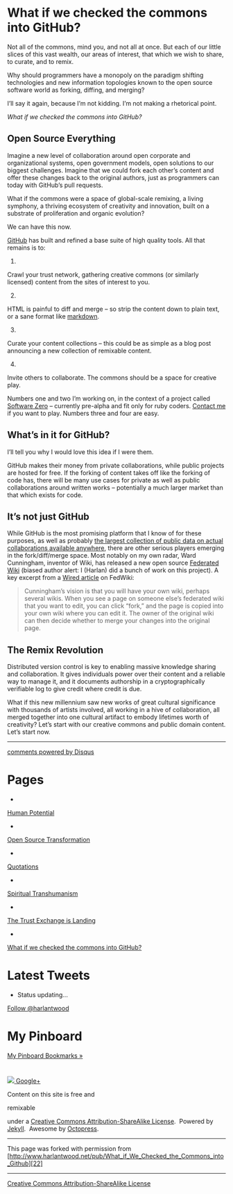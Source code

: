 

# What if we checked the commons into GitHub?

Not all of the commons, mind you, and not all at once. But each of our little 
slices of this vast wealth, our areas of interest, that which we wish to share, 
to curate, and to remix.

Why should programmers have a monopoly on the paradigm shifting technologies 
and new information topologies known to the open source software world as forking, 
diffing, and merging?

I’ll say it again, because I’m not kidding. I’m not making a rhetorical point. 

_What if we checked the commons into GitHub?_

## Open Source Everything

Imagine a new level of collaboration around open corporate and organizational 
systems, open government models, open solutions to our biggest challenges. 
Imagine that we could fork each other’s content and offer these changes back 
to the original authors, just as programmers can today with GitHub’s pull requests. 

What if the commons were a space of global-scale remixing, a living symphony, 
a thriving ecosystem of creativity and innovation, built on a substrate of 
proliferation and organic evolution?

We can have this now.

[GitHub][1] has built and refined a base suite of high quality tools. All that 
remains is to:

1. 

Crawl your trust network, gathering creative commons (or similarly licensed) 
content from the sites of interest to you.

2. 

HTML is painful to diff and merge – so strip the content down to plain text, 
or a sane format like [markdown][2].

3. 

Curate your content collections – this could be as simple as a blog post announcing 
a new collection of remixable content.

4. 

Invite others to collaborate. The commons should be a space for creative play. 

Numbers one and two I’m working on, in the context of a project called [Software 
Zero][3] – currently pre-alpha and fit only for ruby coders. [Contact me][4] 
if you want to play. Numbers three and four are easy.

## What’s in it for GitHub?

I’ll tell you why I would love this idea if I were them.

GitHub makes their money from private collaborations, while public projects 
are hosted for free. If the forking of content takes off like the forking of 
code has, there will be many use cases for private as well as public collaborations 
around written works – potentially a much larger market than that which exists 
for code.

## It’s not just GitHub

While GitHub is the most promising platform that I know of for these purposes, 
as well as probably [the largest collection of public data on actual collaborations 
available anywhere][5], there are other serious players emerging in the fork/diff/merge 
space. Most notably on my own radar, Ward Cunningham, inventor of Wiki, has 
released a new open source [Federated Wiki][6] (biased author alert: I (Harlan) 
did a bunch of work on this project). A key excerpt from a [Wired article][7] 
on FedWiki:

> 
> Cunningham’s vision is that you will have your own wiki, perhaps several wikis. 
> When you see a page on someone else’s federated wiki that you want to edit, 
> you can click “fork,” and the page is copied into your own wiki where you can 
> edit it. The owner of the original wiki can then decide whether to merge your 
> changes into the original page.
> 

## The Remix Revolution

Distributed version control is key to enabling massive knowledge sharing and 
collaboration. It gives individuals power over their content and a reliable 
way to manage it, and it documents authorship in a cryptographically verifiable 
log to give credit where credit is due.

What if this new millennium saw new works of great cultural significance with 
thousands of artists involved, all working in a hive of collaboration, all 
merged together into one cultural artifact to embody lifetimes worth of creativity? 
Let’s start with our creative commons and public domain content. Let’s start 
now.

----

[comments powered by Disqus][8]

# Pages

* 
[Human Potential][9]

* 
[Open Source Transformation][10]

* 
[Quotations][11]

* 
[Spiritual Transhumanism][12]

* 
[The Trust Exchange is Landing][13]

* 
[What if we checked the commons into GitHub?][14]

# Latest Tweets

* Status updating...

[Follow @harlantwood][15]

# My Pinboard

[My Pinboard Bookmarks »][16]

# 
[ ![][17] Google+ ][18]

 Content on this site is free and

remixable

under a [Creative Commons Attribution-ShareAlike License][19].   Powered by [Jekyll][20].  Awesome by [Octopress][21]. 

----

This page was forked with permission from [http://www.harlantwood.net/pub/What_if_We_Checked_the_Commons_into_Github][22]

----

[Creative Commons Attribution-ShareAlike License][19]

[1]: https://github.com/
[2]: http://daringfireball.net/projects/markdown/
[3]: http://enlightenedstructure.org/Software_Zero/
[4]: https://github.com/harlantwood
[5]: http://7fff.com/2012/07/14/the-most-important-social-network-github/
[6]: https://github.com/WardCunningham/Smallest-Federated-Wiki#readme
[7]: http://www.wired.com/wiredenterprise/2012/07/wiki-inventor/
[8]: http://disqus.com
[9]: http://www.harlantwood.net/pub/Human_Potential/index.html
[10]: http://www.harlantwood.net/pub/Open_Source_Transformation/index.html
[11]: http://www.harlantwood.net/pub/Quotations/index.html
[12]: http://www.harlantwood.net/pub/Spiritual_Transhumanism/index.html
[13]: http://www.harlantwood.net/pub/The_Trust_Exchange_is_Landing/index.html
[14]: http://www.harlantwood.net/pub/What_if_We_Checked_the_Commons_into_Github/index.html
[15]: http://twitter.com/harlantwood
[16]: http://pinboard.in/u:onesunone
[17]: http://www.google.com/images/icons/ui/gprofile_button-32.png
[18]: https://plus.google.com/117965088231622732014?rel=author
[19]: http://creativecommons.org/licenses/by-sa/3.0/
[20]: http://jekyllrb.com/
[21]: http://octopress.org
[22]: http://www.harlantwood.net/pub/What_if_We_Checked_the_Commons_into_Github